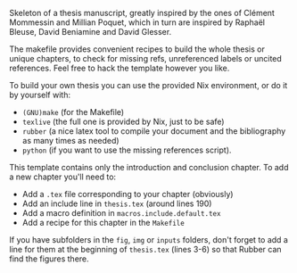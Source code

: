 Skeleton of a thesis manuscript, greatly inspired by the ones of Clément Mommessin and Millian Poquet, which in turn are inspired by Raphaël Bleuse, David Beniamine and David Glesser.

The makefile provides convenient recipes to build the whole thesis or unique chapters, to check for missing refs, unreferenced labels or uncited references.
Feel free to hack the template however you like.


To build your own thesis you can use the provided Nix environment, or do it by yourself with:
  - `(GNU)make` (for the Makefile)
  - `texlive` (the full one is provided by Nix, just to be safe)
  - `rubber` (a nice latex tool to compile your document and the bibliography as many times as needed)
  - `python` (if you want to use the missing references script).


This template contains only the introduction and conclusion chapter.
To add a new chapter you'll need to:
  - Add a `.tex` file corresponding to your chapter (obviously)
  - Add an include line in `thesis.tex` (around lines 190)
  - Add a macro definition in `macros.include.default.tex`
  - Add a recipe for this chapter in the `Makefile`


If you have subfolders in the `fig`, `img` or `inputs` folders, don't forget to add a line for them at the beginning of `thesis.tex` (lines 3-6) so that Rubber can find the figures there.
